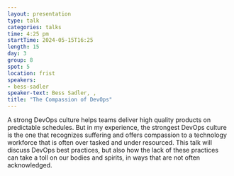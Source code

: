 ```yaml
---
layout: presentation
type: talk
categories: talks
time: 4:25 pm
startTime: 2024-05-15T16:25
length: 15
day: 3
group: 8
spot: 5
location: frist
speakers:
- bess-sadler
speaker-text: Bess Sadler, , 
title: "The Compassion of DevOps"
---
```

A strong DevOps culture helps teams deliver high quality products on predictable schedules. But in my experience, the strongest DevOps culture is the one that recognizes suffering and offers compassion to a technology workforce that is often over tasked and under resourced. This talk will discuss DevOps best practices, but also how the lack of these practices can take a toll on our bodies and spirits, in ways that are not often acknowledged. 
